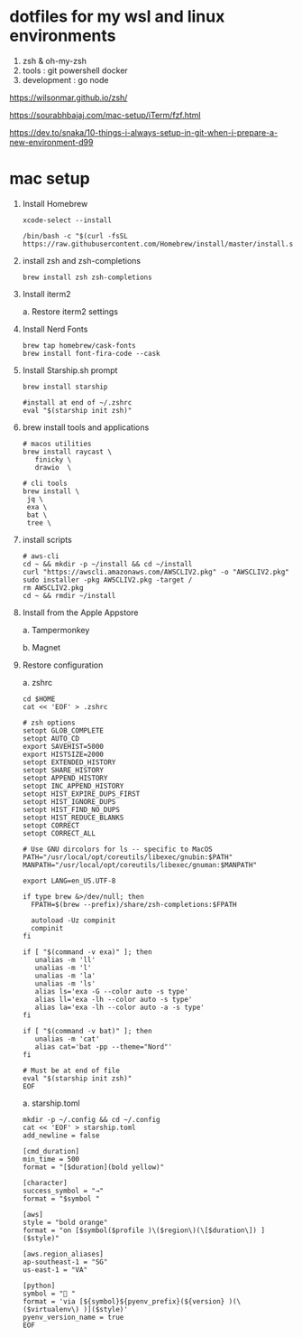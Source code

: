 # dotfiles for my wsl and linux environments
1. zsh & oh-my-zsh
2. tools : git powershell docker 
3. development : go node

https://wilsonmar.github.io/zsh/

https://sourabhbajaj.com/mac-setup/iTerm/fzf.html

https://dev.to/snaka/10-things-i-always-setup-in-git-when-i-prepare-a-new-environment-d99



# mac setup

1. Install Homebrew

   ```shell
   xcode-select --install

   /bin/bash -c "$(curl -fsSL https://raw.githubusercontent.com/Homebrew/install/master/install.sh)"

   ```

1. install zsh and zsh-completions

   ```
   brew install zsh zsh-completions

   ```

1. Install iterm2

   a. Restore iterm2 settings

1. Install Nerd Fonts

   ```shell
   brew tap homebrew/cask-fonts
   brew install font-fira-code --cask
   ```

1. Install Starship.sh prompt

   ```shell
   brew install starship

   #install at end of ~/.zshrc
   eval "$(starship init zsh)"
   ```

1. brew install tools and applications

   ```shell
   # macos utilities
   brew install raycast \
      finicky \
      drawio  \

   # cli tools
   brew install \
    jq \
    exa \
    bat \
    tree \

   ```

1. install scripts

   ```shell
   # aws-cli
   cd ~ && mkdir -p ~/install && cd ~/install
   curl "https://awscli.amazonaws.com/AWSCLIV2.pkg" -o "AWSCLIV2.pkg"
   sudo installer -pkg AWSCLIV2.pkg -target /
   rm AWSCLIV2.pkg
   cd ~ && rmdir ~/install
   ```

1. Install from the Apple Appstore

   a. Tampermonkey

   b. Magnet

1. Restore configuration

   a. zshrc
      ```shell
      cd $HOME
      cat << 'EOF' > .zshrc

      # zsh options
      setopt GLOB_COMPLETE
      setopt AUTO_CD
      export SAVEHIST=5000
      export HISTSIZE=2000
      setopt EXTENDED_HISTORY
      setopt SHARE_HISTORY
      setopt APPEND_HISTORY
      setopt INC_APPEND_HISTORY
      setopt HIST_EXPIRE_DUPS_FIRST
      setopt HIST_IGNORE_DUPS
      setopt HIST_FIND_NO_DUPS
      setopt HIST_REDUCE_BLANKS
      setopt CORRECT
      setopt CORRECT_ALL

      # Use GNU dircolors for ls -- specific to MacOS
      PATH="/usr/local/opt/coreutils/libexec/gnubin:$PATH"
      MANPATH="/usr/local/opt/coreutils/libexec/gnuman:$MANPATH"

      export LANG=en_US.UTF-8

      if type brew &>/dev/null; then
        FPATH=$(brew --prefix)/share/zsh-completions:$FPATH

        autoload -Uz compinit
        compinit
      fi

      if [ "$(command -v exa)" ]; then
         unalias -m 'll'
         unalias -m 'l'
         unalias -m 'la'
         unalias -m 'ls'
         alias ls='exa -G --color auto -s type'
         alias ll='exa -lh --color auto -s type'
         alias la='exa -lh --color auto -a -s type'
      fi

      if [ "$(command -v bat)" ]; then
         unalias -m 'cat'
         alias cat='bat -pp --theme="Nord"'
      fi

      # Must be at end of file
      eval "$(starship init zsh)"
      EOF
      ```

   a. starship.toml

      ```shell
      mkdir -p ~/.config && cd ~/.config
      cat << 'EOF' > starship.toml
      add_newline = false

      [cmd_duration]
      min_time = 500
      format = "[$duration](bold yellow)"

      [character]
      success_symbol = "→"
      format = "$symbol "

      [aws]
      style = "bold orange"
      format = "on [$symbol($profile )\($region\)(\[$duration\]) ]($style)"

      [aws.region_aliases]
      ap-southeast-1 = "SG"
      us-east-1 = "VA"

      [python]
      symbol = "🐍 "
      format = 'via [${symbol}${pyenv_prefix}(${version} )(\($virtualenv\) )]($style)'
      pyenv_version_name = true
      EOF
      ```

